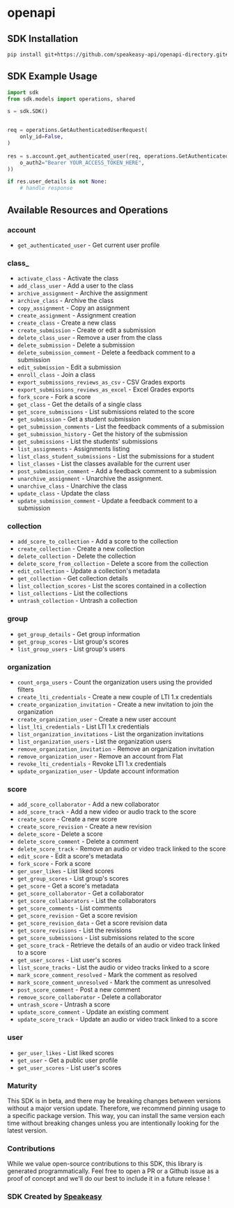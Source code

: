 # openapi

<!-- Start SDK Installation -->
## SDK Installation

```bash
pip install git+https://github.com/speakeasy-api/openapi-directory.git#subdirectory=SDKs/flat.io/2.13.0/python
```
<!-- End SDK Installation -->

## SDK Example Usage
<!-- Start SDK Example Usage -->
```python
import sdk
from sdk.models import operations, shared

s = sdk.SDK()


req = operations.GetAuthenticatedUserRequest(
    only_id=False,
)
    
res = s.account.get_authenticated_user(req, operations.GetAuthenticatedUserSecurity(
    o_auth2="Bearer YOUR_ACCESS_TOKEN_HERE",
))

if res.user_details is not None:
    # handle response
```
<!-- End SDK Example Usage -->

<!-- Start SDK Available Operations -->
## Available Resources and Operations


### account

* `get_authenticated_user` - Get current user profile

### class_

* `activate_class` - Activate the class
* `add_class_user` - Add a user to the class
* `archive_assignment` - Archive the assignment
* `archive_class` - Archive the class
* `copy_assignment` - Copy an assignment
* `create_assignment` - Assignment creation
* `create_class` - Create a new class
* `create_submission` - Create or edit a submission
* `delete_class_user` - Remove a user from the class
* `delete_submission` - Delete a submission
* `delete_submission_comment` - Delete a feedback comment to a submission
* `edit_submission` - Edit a submission
* `enroll_class` - Join a class
* `export_submissions_reviews_as_csv` - CSV Grades exports
* `export_submissions_reviews_as_excel` - Excel Grades exports
* `fork_score` - Fork a score
* `get_class` - Get the details of a single class
* `get_score_submissions` - List submissions related to the score
* `get_submission` - Get a student submission
* `get_submission_comments` - List the feedback comments of a submission
* `get_submission_history` - Get the history of the submission
* `get_submissions` - List the students' submissions
* `list_assignments` - Assignments listing
* `list_class_student_submissions` - List the submissions for a student
* `list_classes` - List the classes available for the current user
* `post_submission_comment` - Add a feedback comment to a submission
* `unarchive_assignment` - Unarchive the assignment.
* `unarchive_class` - Unarchive the class
* `update_class` - Update the class
* `update_submission_comment` - Update a feedback comment to a submission

### collection

* `add_score_to_collection` - Add a score to the collection
* `create_collection` - Create a new collection
* `delete_collection` - Delete the collection
* `delete_score_from_collection` - Delete a score from the collection
* `edit_collection` - Update a collection's metadata
* `get_collection` - Get collection details
* `list_collection_scores` - List the scores contained in a collection
* `list_collections` - List the collections
* `untrash_collection` - Untrash a collection

### group

* `get_group_details` - Get group information
* `get_group_scores` - List group's scores
* `list_group_users` - List group's users

### organization

* `count_orga_users` - Count the organization users using the provided filters
* `create_lti_credentials` - Create a new couple of LTI 1.x credentials
* `create_organization_invitation` - Create a new invitation to join the organization
* `create_organization_user` - Create a new user account
* `list_lti_credentials` - List LTI 1.x credentials
* `list_organization_invitations` - List the organization invitations
* `list_organization_users` - List the organization users
* `remove_organization_invitation` - Remove an organization invitation
* `remove_organization_user` - Remove an account from Flat
* `revoke_lti_credentials` - Revoke LTI 1.x credentials
* `update_organization_user` - Update account information

### score

* `add_score_collaborator` - Add a new collaborator
* `add_score_track` - Add a new video or audio track to the score
* `create_score` - Create a new score
* `create_score_revision` - Create a new revision
* `delete_score` - Delete a score
* `delete_score_comment` - Delete a comment
* `delete_score_track` - Remove an audio or video track linked to the score
* `edit_score` - Edit a score's metadata
* `fork_score` - Fork a score
* `ger_user_likes` - List liked scores
* `get_group_scores` - List group's scores
* `get_score` - Get a score's metadata
* `get_score_collaborator` - Get a collaborator
* `get_score_collaborators` - List the collaborators
* `get_score_comments` - List comments
* `get_score_revision` - Get a score revision
* `get_score_revision_data` - Get a score revision data
* `get_score_revisions` - List the revisions
* `get_score_submissions` - List submissions related to the score
* `get_score_track` - Retrieve the details of an audio or video track linked to a score
* `get_user_scores` - List user's scores
* `list_score_tracks` - List the audio or video tracks linked to a score
* `mark_score_comment_resolved` - Mark the comment as resolved
* `mark_score_comment_unresolved` - Mark the comment as unresolved
* `post_score_comment` - Post a new comment
* `remove_score_collaborator` - Delete a collaborator
* `untrash_score` - Untrash a score
* `update_score_comment` - Update an existing comment
* `update_score_track` - Update an audio or video track linked to a score

### user

* `ger_user_likes` - List liked scores
* `get_user` - Get a public user profile
* `get_user_scores` - List user's scores
<!-- End SDK Available Operations -->

### Maturity

This SDK is in beta, and there may be breaking changes between versions without a major version update. Therefore, we recommend pinning usage
to a specific package version. This way, you can install the same version each time without breaking changes unless you are intentionally
looking for the latest version.

### Contributions

While we value open-source contributions to this SDK, this library is generated programmatically.
Feel free to open a PR or a Github issue as a proof of concept and we'll do our best to include it in a future release !

### SDK Created by [Speakeasy](https://docs.speakeasyapi.dev/docs/using-speakeasy/client-sdks)
